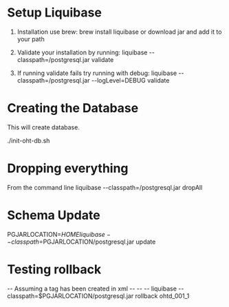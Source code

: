 Setup Liquibase
===============

1) Installation
use brew:  brew install liquibase
or download jar and add it to your path 

2) Validate your installation by running:
  liquibase --classpath=<location driver>/postgresql.jar validate 

3) If running validate fails try running with debug:
  liquibase --classpath=<location driver>/postgresql.jar --logLevel=DEBUG validate



Creating the Database
===================

This will create database.

  ./init-oht-db.sh


Dropping everything
======================
From the command line
  liquibase --classpath=<location driver>/postgresql.jar dropAll


Schema Update
==================
PGJARLOCATION=$HOME
liquibase --classpath=$PGJARLOCATION/postgresql.jar update


Testing rollback
=====================
-- Assuming a tag has been created in xml
--     <changeSet author="pwhitehead" id="tag_ohtd_001_1">
--           <tagDatabase tag="ohtd_001_1"/>
--       </changeSet>
liquibase --classpath=$PGJARLOCATION/postgresql.jar rollback ohtd_001_1
